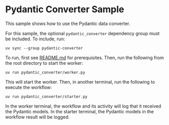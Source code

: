 # Pydantic Converter Sample

This sample shows how to use the Pydantic data converter.

For this sample, the optional `pydantic_converter` dependency group must be included. To include, run:

    uv sync --group pydantic-converter

To run, first see [README.md](../README.md) for prerequisites. Then, run the following from the root directory to start the
worker:

    uv run pydantic_converter/worker.py

This will start the worker. Then, in another terminal, run the following to execute the workflow:

    uv run pydantic_converter/starter.py

In the worker terminal, the workflow and its activity will log that it received the Pydantic models. In the starter
terminal, the Pydantic models in the workflow result will be logged.
